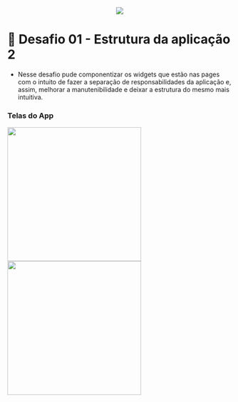 <p align="center"><img src="https://joaopaulovieira.dev/img_github/ignite_desafio_estrutura_da_aplicacao/ignite_trilha_flutter.png" /></p>

# :white_square_button: Desafio 01 - Estrutura da aplicação 2

- Nesse desafio pude componentizar os widgets que estão nas pages com o intuito de fazer a separação de responsabilidades da aplicação e, assim, melhorar a manutenibilidade e deixar a estrutura do mesmo mais intuitiva.

### Telas do App
<img src="https://joaopaulovieira.dev/img_github/ignite_desafio_estrutura_da_aplicacao/1623705982635.jpg" width="300px"/>  <img src="https://joaopaulovieira.dev/img_github/ignite_desafio_estrutura_da_aplicacao/1623705982630.jpg" width="300px"/>

